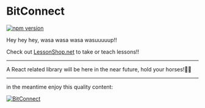 # BitConnect

[![npm version](https://badge.fury.io/js/bitconnect.svg)](https://badge.fury.io/js/bitconnect)


Hey hey hey, wasa wasa wasa wasuuuuup!!


Check out [LessonShop.net](https://lessonshop.net) to take or teach lessons!!


---

A React related library will be here in the near future, hold your horses!🐎🐙


---


in the meantime enjoy this quality content:

[![ BitConnect ](https://img.youtube.com/vi/vabXXkZjKiw/0.jpg)](https://www.youtube.com/watch?v=vabXXkZjKiw)
